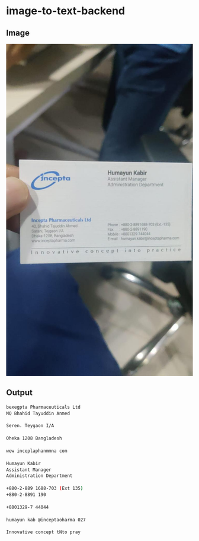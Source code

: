 # image-to-text-backend


## Image 
![alt text](images/first.jpeg)

## Output

```bash
bexegpta Pharmaceuticals Ltd
MQ Bhahid Tayuddin Anmed

Seren. Teygaon I/A

Oheka 1208 Bangladesh

wew inceplaphanmmna com

Humayun Kabir
Assistant Manager
Administration Department

+880-2-889 1688-703 (Ext 135)
+880-2-8891 190

+8801329-7 44044

humayun kab @inceptaoharma 027

Innovative concept tNto pray
```
